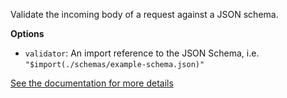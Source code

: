 Validate the incoming body of a request against a JSON schema.

**Options**

- `validator`: An import reference to the JSON Schema, i.e. `"$import(./schemas/example-schema.json)"`

[See the documentation for more details](https://www.zuplo.com/docs/policies/validate-json-schema-inbound/)
